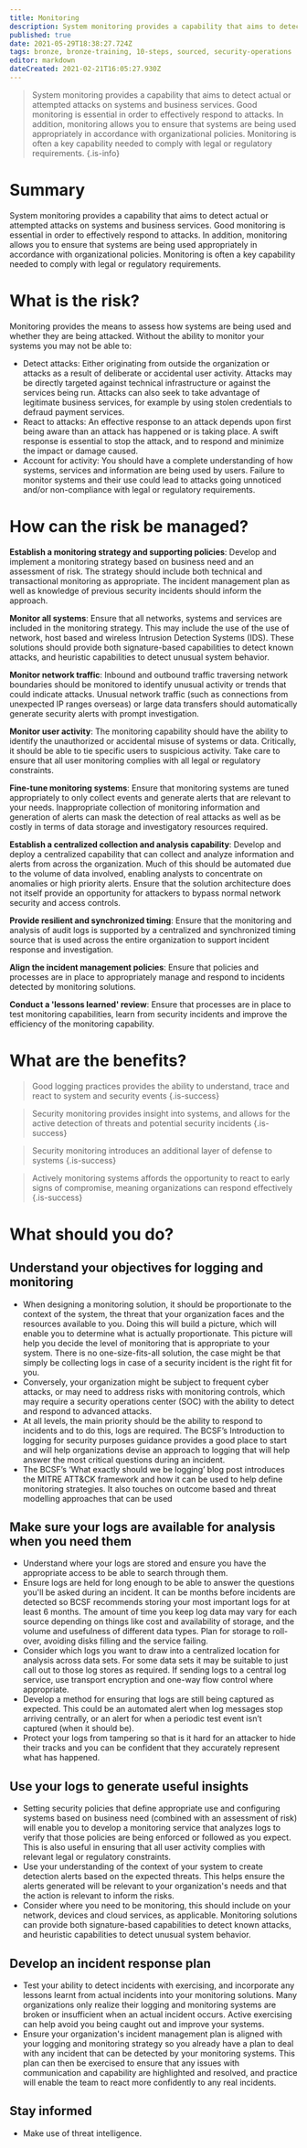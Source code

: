 ```yaml
---
title: Monitoring
description: System monitoring provides a capability that aims to detect actual or attempted attacks on systems and business services.
published: true
date: 2021-05-29T18:38:27.724Z
tags: bronze, bronze-training, 10-steps, sourced, security-operations
editor: markdown
dateCreated: 2021-02-21T16:05:27.930Z
---
```


> System monitoring provides a capability that aims to detect actual or attempted attacks on systems and business services. Good monitoring is essential in order to effectively respond to attacks. In addition, monitoring allows you to ensure that systems are being used appropriately in accordance with organizational policies. Monitoring is often a key capability needed to comply with legal or regulatory requirements.
{.is-info}

# Summary
System monitoring provides a capability that aims to detect actual or attempted attacks on systems and business services. Good monitoring is essential in order to effectively respond to attacks. In addition, monitoring allows you to ensure that systems are being used appropriately in accordance with organizational policies. Monitoring is often a key capability needed to comply with legal or regulatory requirements.

# What is the risk?
Monitoring provides the means to assess how systems are being used and whether they are being attacked. Without the ability to monitor your systems you may not be able to:

- Detect attacks: Either originating from outside the organization or attacks as a result of deliberate or accidental user activity. Attacks may be directly targeted against technical infrastructure or against the services being run. Attacks can also seek to take advantage of legitimate business services, for example by using stolen credentials to defraud payment services.
- React to attacks: An effective response to an attack depends upon first being aware than an attack has happened or is taking place. A swift response is essential to stop the attack, and to respond and minimize the impact or damage caused.
- Account for activity: You should have a complete understanding of how systems, services and information are being used by users. Failure to monitor systems and their use could lead to attacks going unnoticed and/or non-compliance with legal or regulatory requirements.

# How can the risk be managed?
**Establish a monitoring strategy and supporting policies**: Develop and implement a monitoring strategy based on business need and an assessment of risk. The strategy should include both technical and transactional monitoring as appropriate. The incident management plan as well as knowledge of previous security incidents should inform the approach.

**Monitor all systems**: Ensure that all networks, systems and services are included in the monitoring strategy. This may include the use of the use of network, host based and wireless Intrusion Detection Systems (IDS). These solutions should provide both signature-based capabilities to detect known attacks, and heuristic capabilities to detect unusual system behavior.

**Monitor network traffic**: Inbound and outbound traffic traversing network boundaries should be monitored to identify unusual activity or trends that could indicate attacks. Unusual network traffic (such as connections from unexpected IP ranges overseas) or large data transfers should automatically generate security alerts with prompt investigation.

**Monitor user activity**: The monitoring capability should have the ability to identify the unauthorized or accidental misuse of systems or data. Critically, it should be able to tie specific users to suspicious activity. Take care to ensure that all user monitoring complies with all legal or regulatory constraints.

**Fine-tune monitoring systems**: Ensure that monitoring systems are tuned appropriately to only collect events and generate alerts that are relevant to your needs. Inappropriate collection of monitoring information and generation of alerts can mask the detection of real attacks as well as be costly in terms of data storage and investigatory resources required.

**Establish a centralized collection and analysis capability**: Develop and deploy a centralized capability that can collect and analyze information and alerts from across the organization. Much of this should be automated due to the volume of data involved, enabling analysts to concentrate on anomalies or high priority alerts. Ensure that the solution architecture does not itself provide an opportunity for attackers to bypass normal network security and access controls.

**Provide resilient and synchronized timing**: Ensure that the monitoring and analysis of audit logs is supported by a centralized and synchronized timing source that is used across the entire organization to support incident response and investigation.

**Align the incident management policies**: Ensure that policies and processes are in place to appropriately manage and respond to incidents detected by monitoring solutions.

**Conduct a 'lessons learned' review**: Ensure that processes are in place to test monitoring capabilities, learn from security incidents and improve the efficiency of the monitoring capability.

# What are the benefits?

> Good logging practices provides the ability to understand, trace and react to system and security events
{.is-success}


> Security monitoring provides insight into systems, and allows for the active detection of threats and potential security incidents
{.is-success}


> Security monitoring introduces an additional layer of defense to systems
{.is-success}


> Actively monitoring systems affords the opportunity to react to early signs of compromise, meaning organizations can respond effectively
{.is-success}


# What should you do?
## Understand your objectives for logging and monitoring
- When designing a monitoring solution, it should be proportionate to the context of the system, the threat that your organization faces and the resources available to you. Doing this will build a picture, which will enable you to determine what is actually proportionate. This picture will help you decide the level of monitoring that is appropriate to your system. There is no one-size-fits-all solution, the case might be that simply be collecting logs in case of a security incident is the right fit for you.
- Conversely, your organization might be subject to frequent cyber attacks, or may need to address risks with monitoring controls, which may require a security operations center (SOC) with the ability to detect and respond to advanced attacks.
- At all levels, the main priority should be the ability to respond to incidents and to do this, logs are required. The BCSF’s Introduction to logging for security purposes guidance provides a good place to start and will help organizations devise an approach to logging that will help answer the most critical questions during an incident.
- The BCSF’s ‘What exactly should we be logging’ blog post introduces the MITRE ATT&CK framework and how it can be used to help define monitoring strategies. It also touches on outcome based and threat modelling approaches that can be used
## Make sure your logs are available for analysis when you need them
- Understand where your logs are stored and ensure you have the appropriate access to be able to search through them.
- Ensure logs are held for long enough to be able to answer the questions you'll be asked during an incident. It can be months before incidents are detected so BCSF recommends storing your most important logs for at least 6 months. The amount of time you keep log data may vary for each source depending on things like cost and availability of storage, and the volume and usefulness of different data types. Plan for storage to roll-over, avoiding disks filling and the service failing.
- Consider which logs you want to draw into a centralized location for analysis across data sets. For some data sets it may be suitable to just call out to those log stores as required. If sending logs to a central log service, use transport encryption and one-way flow control where appropriate.
- Develop a method for ensuring that logs are still being captured as expected. This could be an automated alert when log messages stop arriving centrally, or an alert for when a periodic test event isn’t captured (when it should be).
- Protect your logs from tampering so that is it hard for an attacker to hide their tracks and you can be confident that they accurately represent what has happened.
## Use your logs to generate useful insights
- Setting security policies that define appropriate use and configuring systems based on business need (combined with an assessment of risk) will enable you to develop a monitoring service that analyzes logs to verify that those policies are being enforced or followed as you expect. This is also useful in ensuring that all user activity complies with relevant legal or regulatory constraints.
- Use your understanding of the context of your system to create detection alerts based on the expected threats. This helps ensure the alerts generated will be relevant to your organization's needs and that the action is relevant to inform the risks.
- Consider where you need to be monitoring, this should include on your network, devices and cloud services, as applicable. Monitoring solutions can provide both signature-based capabilities to detect known attacks, and heuristic capabilities to detect unusual system behavior.
## Develop an incident response plan
- Test your ability to detect incidents with exercising, and incorporate any lessons learnt from actual incidents into your monitoring solutions. Many organizations only realize their logging and monitoring systems are broken or insufficient when an actual incident occurs. Active exercising can help avoid you being caught out and improve your systems.
- Ensure your organization's incident management plan is aligned with your logging and monitoring strategy so you already have a plan to deal with any incident that can be detected by your monitoring systems. This plan can then be exercised to ensure that any issues with communication and capability are highlighted and resolved, and practice will enable the team to react more confidently to any real incidents.
## Stay informed
- Make use of threat intelligence. 